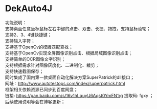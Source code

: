 # DekAuto4J
功能说明：  
支持桌面任意坐标鼠标左右中键的点击、双击、长摁、拖拽，支持鼠标滚轮；  
支持2、3、4键快捷键；  
支持输入字符；  
支持基于OpenCv的模版匹配查找；  
支持基于OpenCv实现全屏图像识别点击、根据局域图像识别点击；  
支持简单的OCR图像文字识别；  
支持根据需求针对图像灰度化、二进制化、裁剪；  
支持快速截图保存；  
同时集成了国内第一款桌面自动化解决方案SuperPatrick的dll接口；  
网址：http://www.autotestops.com/index/superpatrick.html  
框架相关依赖资源已同步到百度网盘；  
链接: https://pan.baidu.com/s/16v1hLquyU6Aqst0YmEN1rg 提取码: fgxy ；  
后续使用说明等会在博客更新；  
